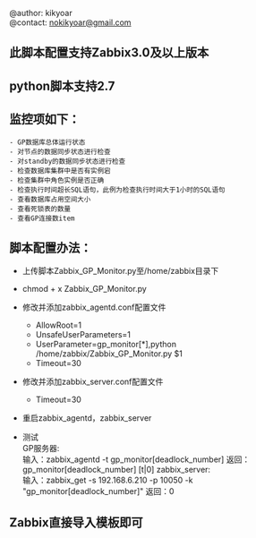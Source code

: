 @author: kikyoar  
@contact: nokikyoar@gmail.com  


## 此脚本配置支持Zabbix3.0及以上版本  
## python脚本支持2.7
## 监控项如下：
	- GP数据库总体运行状态
	- 对节点的数据同步状态进行检查
	- 对standby的数据同步状态进行检查
	- 检查数据库集群中是否有实例宕
	- 检查集群中角色实例是否正确
	- 检查执行时间超长SQL语句，此例为检查执行时间大于1小时的SQL语句
	- 查看数据库占用空间大小
	- 查看死锁表的数量
	- 查看GP连接数item







## 脚本配置办法：

- 上传脚本Zabbix_GP_Monitor.py至/home/zabbix目录下
- chmod + x Zabbix_GP_Monitor.py
- 修改并添加zabbix_agentd.conf配置文件
	
	- AllowRoot=1
	- UnsafeUserParameters=1
	- UserParameter=gp_monitor[*],python /home/zabbix/Zabbix_GP_Monitor.py $1
	- Timeout=30  
- 修改并添加zabbix_server.conf配置文件
	- Timeout=30
- 重启zabbix_agentd，zabbix_server

- 测试   
	GP服务器:  
		输入：zabbix_agentd -t gp_monitor[deadlock_number]
		返回：gp_monitor[deadlock_number]                   [t|0]
	zabbix_server:  
		输入：zabbix_get -s 192.168.6.210 -p 10050 -k "gp_monitor[deadlock_number]"
		返回：0
					
 
## Zabbix直接导入模板即可